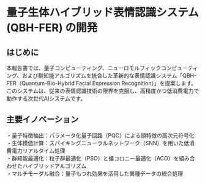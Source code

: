# 量子生体ハイブリッド表情認識システム (QBH-FER) の開発
## はじめに
本報告書では、量子コンピューティング、ニューロモルフィックコンピューティング、および群知能アルゴリズムを統合した革新的な表情認識システム「QBH-FER（Quantum-Bio-Hybrid Facial Expression Recognition）」を提案します。<br>
このシステムは、従来の表情認識技術の限界を克服し、高精度かつ低消費電力で動作する次世代AIシステムです。

## 主要イノベーション
・量子特徴抽出：パラメータ化量子回路（PQC）による顔特徴の高次元符号化<br>
・生体模倣計算：スパイキングニューラルネットワーク（SNN）を用いた低消費電力リアルタイム処理<br>
・群知能最適化：粒子群最適化（PSO）と蟻コロニー最適化（ACO）を組み合わせたハイブリッドアルゴリズム<br>
・マルチモーダル融合：量子もつれ効果を活用した異種データの統合処理<br>

